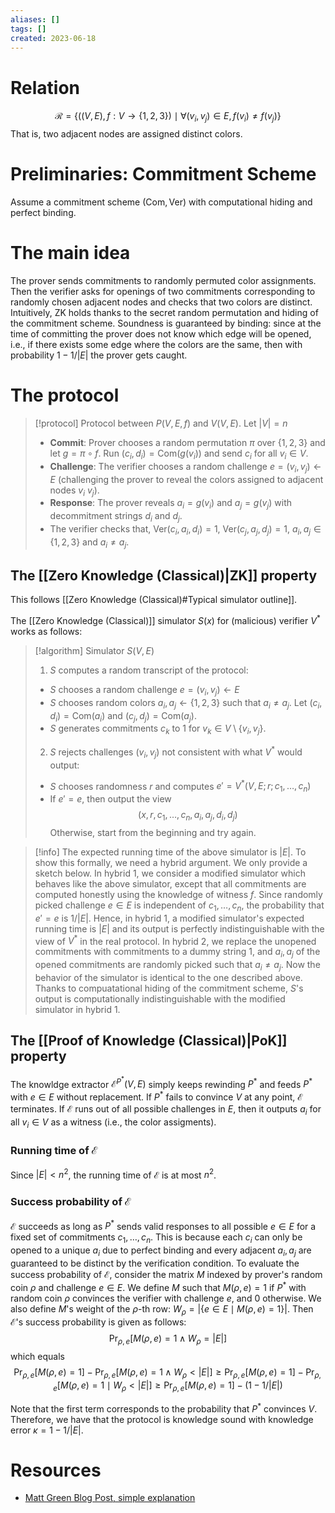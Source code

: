 ```yaml
---
aliases: []
tags: []
created: 2023-06-18
---
```


# Relation
$$\mathcal{R} = \{((V,E),f:V\to \{1,2,3\}) \mid \forall (v_i,v_j)\in E, f(v_i)\neq f(v_j)\}$$ 
That is, two adjacent nodes are assigned distinct colors. 

# Preliminaries: Commitment Scheme
Assume a commitment scheme $(\mathsf{Com},\mathsf{Ver})$ with computational hiding and perfect binding. 


# The main idea
The prover sends commitments to randomly permuted color assignments. Then the verifier asks for openings of two commitments corresponding to randomly chosen adjacent nodes and checks that two colors are distinct. 
Intuitively, ZK holds thanks to the secret random permutation and hiding of the commitment scheme. 
Soundness is guaranteed by binding: since at the time of committing the prover does not know which edge will be opened, i.e., if there exists some edge where the colors are the same, then with probability $1-1/|E|$ the prover gets caught. 

# The protocol
> [!protocol] Protocol between $P(V,E,f)$ and $V(V,E)$. Let $|V|=n$
> - **Commit**: Prover chooses a random permutation $\pi$ over $\{1,2,3\}$ and let $g = \pi \circ f$. Run $(c_i,d_i) = \mathsf{Com}(g(v_i))$ and send $c_i$ for all $v_i\in V$. 
> - **Challenge**: The verifier chooses a random challenge $e=(v_i,v_j)\gets E$ (challenging the prover to reveal the colors assigned to adjacent nodes $v_i$ $v_j$).
> - **Response**: The prover reveals $a_i=g(v_i)$ and $a_j=g(v_j)$ with decommitment strings $d_i$ and $d_j$.
> - The verifier checks that, $\mathsf{Ver}(c_i,a_i,d_i)=1$, $\mathsf{Ver}(c_j,a_j,d_j)=1$, $a_i,a_j\in\{1,2,3\}$ and $a_i\neq a_j$.

## The [[Zero Knowledge (Classical)|ZK]] property
This follows [[Zero Knowledge (Classical)#Typical simulator outline]]. 

The [[Zero Knowledge (Classical)]] simulator $S(x)$ for (malicious) verifier $V^*$ works as follows:
> [!algorithm] Simulator $S(V,E)$
> 1. $S$ computes a random transcript of the protocol:
> 	- $S$ chooses a random challenge $e=(v_i,v_j) \gets E$
> 	- $S$ chooses random colors $a_i,a_j\gets\{1,2,3\}$ such that $a_i\neq a_j$. Let $(c_i,d_i) = \mathsf{Com}(a_i)$ and $(c_j,d_j) = \mathsf{Com}(a_j)$. 
> 	- $S$ generates commitments $c_k$ to $1$ for $v_k\in V\setminus\{v_i,v_j\}$. 
> 2. $S$ rejects challenges $(v_i,v_j)$ not consistent with what $V^*$ would output:
> 	- $S$ chooses randomness $r$ and computes $e' = V^*(V,E;r;c_1,\ldots,c_n)$
> 	- If $e' = e$, then output the view $$(x,r,c_1,\ldots,c_n,a_i,a_j,d_i,d_j)$$ Otherwise, start from the beginning and try again. 

> [!info] 
> The expected running time of the above simulator is $|E|$.
> To show this formally, we need a hybrid argument. We only provide a sketch below. 
> In hybrid 1, we consider a modified simulator which behaves like the above simulator, except that all commitments are computed honestly using the knowledge of witness $f$. Since randomly picked challenge $e\in E$ is independent of $c_1,\ldots,c_n$, the probability that $e'=e$ is $1/|E|$. Hence, in hybrid 1, a modified simulator's expected running time is $|E|$ and its output is perfectly indistinguishable with the view of $V^*$ in the real protocol. 
> In hybrid 2, we replace the unopened commitments with commitments to a dummy string $1$, and $a_i,a_j$ of the opened commitments are randomly picked such that $a_i\neq a_j$. Now the behavior of the simulator is identical to the one described above. Thanks to compuatational hiding of the commitment scheme, $S$'s output is computationally indistinguishable with the modified simulator in hybrid 1. 

## The [[Proof of Knowledge (Classical)|PoK]] property
The knowldge extractor $\mathcal{E}^{P^*}(V,E)$ simply keeps rewinding $P^*$ and feeds $P^*$ with $e\in E$ without replacement. If $P^*$ fails to convince $V$ at any point, $\mathcal{E}$ terminates. If $\mathcal{E}$ runs out of all possible challenges in $E$, then it outputs $a_i$ for all $v_i\in V$ as a witness (i.e., the color assigments). 

### Running time of $\mathcal{E}$
Since $|E|<n^2$, the running time of $\mathcal{E}$ is at most $n^2$.

### Success probability of $\mathcal{E}$
$\mathcal{E}$ succeeds as long as $P^*$ sends valid responses to all possible $e\in E$ for a fixed set of commitments $c_1,\ldots,c_n$. This is because each $c_i$ can only be opened to a unique $a_i$ due to perfect binding and every adjacent $a_i,a_j$ are guaranteed to be distinct by the verification condition. To evaluate the success probability of $\mathcal{E}$, consider the matrix $M$ indexed by prover's random coin $\rho$ and challenge $e\in E$. We define $M$ such that $M(\rho,e)=1$ if $P^*$ with random coin $\rho$ convinces the verifier with challenge $e$, and $0$ otherwise. We also define $M$'s weight of the $\rho$-th row: $W_\rho = |\{e\in E \mid M(\rho,e)=1\}|$. Then $\mathcal{E}$'s success probability is given as follows:
    $$\Pr_{\rho,e}[M(\rho,e)=1 \land W_\rho = |E|]$$
which equals
    $$\Pr_{\rho,e}[M(\rho,e)=1] - \Pr_{\rho,e}[M(\rho,e)=1 \land W_\rho<|E|]\geq \Pr_{\rho,e}[M(\rho,e)=1] - \Pr_{\rho,e}[M(\rho,e)=1 \mid W_\rho<|E|]\geq \Pr_{\rho,e}[M(\rho,e)=1] - (1-1/|E|)$$

Note that the first term corresponds to the probability that $P^*$ convinces $V$. 
Therefore, we have that the protocol is knowledge sound with knowledge error $\kappa = 1-1/|E|$. 

# Resources
- [Matt Green Blog Post, simple explanation](https://blog.cryptographyengineering.com/2014/11/27/zero-knowledge-proofs-illustrated-primer/)